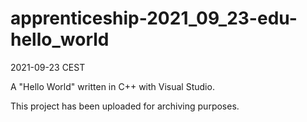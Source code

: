 # apprenticeship-2021_09_23-edu-hello_world
2021-09-23 CEST

A "Hello World" written in C++ with Visual Studio.

This project has been uploaded for archiving purposes.
